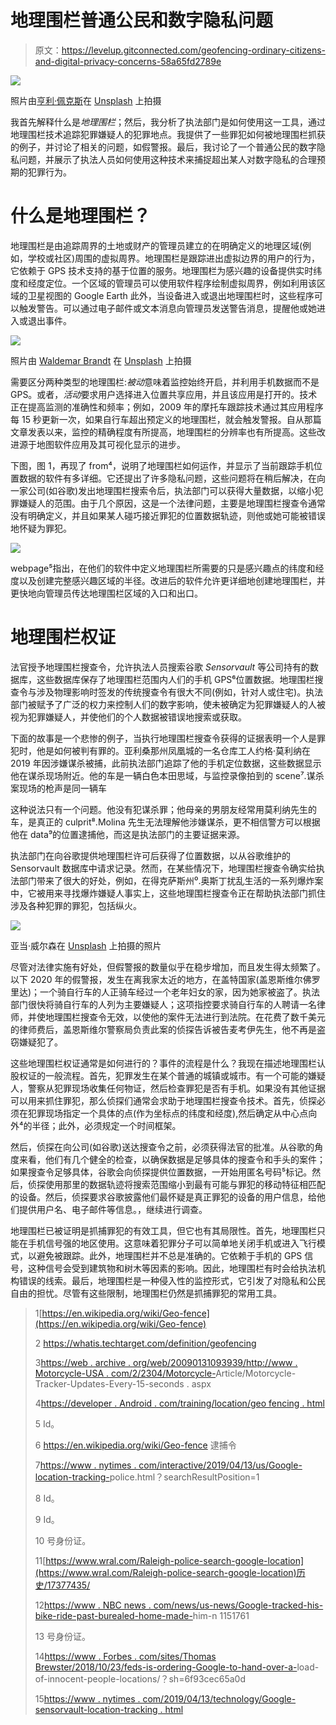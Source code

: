 # 地理围栏普通公民和数字隐私问题

> 原文：<https://levelup.gitconnected.com/geofencing-ordinary-citizens-and-digital-privacy-concerns-58a65fd2789e>

![](img/ac9bd8ea76242715b85c7d9663627471.png)

照片由[亨利·佩克斯](https://unsplash.com/@hjkp?utm_source=unsplash&utm_medium=referral&utm_content=creditCopyText)在 [Unsplash](https://unsplash.com/s/photos/gps?utm_source=unsplash&utm_medium=referral&utm_content=creditCopyText) 上拍摄

我首先解释什么是*地理围栏*；然后，我分析了执法部门是如何使用这一工具，通过地理围栏技术追踪犯罪嫌疑人的犯罪地点。我提供了一些罪犯如何被地理围栏抓获的例子，并讨论了相关的问题，如假警报。最后，我讨论了一个普通公民的数字隐私问题，并展示了执法人员如何使用这种技术来捕捉超出某人对数字隐私的合理预期的犯罪行为。

# 什么是地理围栏？

地理围栏是由追踪周界的土地或财产的管理员建立的在明确定义的地理区域(例如，学校或社区)周围的虚拟周界。地理围栏是跟踪进出虚拟边界的用户的行为，它依赖于 GPS 技术支持的基于位置的服务。地理围栏为感兴趣的设备提供实时纬度和经度定位。一个区域的管理员可以使用软件程序绘制虚拟周界，例如利用该区域的卫星视图的 Google Earth 此外，当设备进入或退出地理围栏时，这些程序可以触发警告。可以通过电子邮件或文本消息向管理员发送警告消息，提醒他或她进入或退出事件。

![](img/4d43591f97920a6b32e0a6be8c89793d.png)

照片由 [Waldemar Brandt](https://unsplash.com/@waldemarbrandt67w?utm_source=unsplash&utm_medium=referral&utm_content=creditCopyText) 在 [Unsplash](https://unsplash.com/s/photos/gps?utm_source=unsplash&utm_medium=referral&utm_content=creditCopyText) 上拍摄

需要区分两种类型的地理围栏:*被动*意味着监控始终开启，并利用手机数据而不是 GPS。或者，*活动*要求用户选择进入位置共享应用，并且该应用是打开的。技术正在提高监测的准确性和频率；例如，2009 年的摩托车跟踪技术通过其应用程序每 15 秒更新一次，如果自行车超出预定义的地理围栏，就会触发警报。自从那篇文章发表以来，监控的精确程度有所提高，地理围栏的分辨率也有所提高。这些改进源于地图软件应用及其可视化显示的进步。

下图，图 1，再现了 from⁴，说明了地理围栏如何运作，并显示了当前跟踪手机位置数据的软件有多详细。它还提出了许多隐私问题，这些问题将在稍后解决，在向一家公司(如谷歌)发出地理围栏搜索令后，执法部门可以获得大量数据，以缩小犯罪嫌疑人的范围。由于几个原因，这是一个法律问题，主要是地理围栏搜查令通常没有明确定义，并且如果某人碰巧接近罪犯的位置数据轨迹，则他或她可能被错误地怀疑为罪犯。

![](img/a9a2e672ffd7540ddc6ad00971f0bf5c.png)

webpage⁵指出，在他们的软件中定义地理围栏所需要的只是感兴趣点的纬度和经度以及创建完整感兴趣区域的半径。改进后的软件允许更详细地创建地理围栏，并更快地向管理员传达地理围栏区域的入口和出口。

# 地理围栏权证

法官授予地理围栏搜查令，允许执法人员搜索谷歌 *Sensorvault* 等公司持有的数据库，这些数据库保存了地理围栏范围内人们的手机 GPS⁶位置数据。地理围栏搜查令与涉及物理影响时签发的传统搜查令有很大不同(例如，针对人或住宅)。执法部门被赋予了广泛的权力来控制人们的数字影响，使未被确定为犯罪嫌疑人的人被视为犯罪嫌疑人，并使他们的个人数据被错误地搜索或获取。

下面的故事是一个悲惨的例子，当执行地理围栏搜查令获得的证据表明一个人是罪犯时，他是如何被判有罪的。亚利桑那州凤凰城的一名仓库工人约格·莫利纳在 2019 年因涉嫌谋杀被捕，此前执法部门追踪了他的手机定位数据，这些数据显示他在谋杀现场附近。他的车是一辆白色本田思域，与监控录像拍到的 scene⁷.谋杀案现场的枪声是同一辆车

这种说法只有一个问题。他没有犯谋杀罪；他母亲的男朋友经常用莫利纳先生的车，是真正的 culprit⁸.Molina 先生无法理解他涉嫌谋杀，更不相信警方可以根据他在 data⁹的位置逮捕他，而这是执法部门的主要证据来源。

执法部门在向谷歌提供地理围栏许可后获得了位置数据，以从谷歌维护的 Sensorvault 数据库中请求记录。然而，在某些情况下，地理围栏搜查令确实给执法部门带来了很大的好处，例如，在得克萨斯州⁰.奥斯丁扰乱生活的一系列爆炸案中，它被用来寻找爆炸嫌疑人事实上，这些地理围栏搜查令正在帮助执法部门抓住涉及各种犯罪的罪犯，包括纵火。

![](img/f5e9bd64617142ca09750e51e39394d1.png)

亚当·威尔森在 [Unsplash](https://unsplash.com/s/photos/fire?utm_source=unsplash&utm_medium=referral&utm_content=creditCopyText) 上拍摄的照片

尽管对法律实施有好处，但假警报的数量似乎在稳步增加，而且发生得太频繁了。以下 2020 年的假警报，发生在离我家太近的地方，在盖特国家(盖恩斯维尔佛罗里达)；一个骑自行车的人正骑车经过一个老年妇女的家，因为她家被盗了。执法部门很快将骑自行车的人列为主要嫌疑人；这项指控要求骑自行车的人聘请一名律师，并使地理围栏搜查令无效，以使他的案件无法进行到法院。在花费了数千美元的律师费后，盖恩斯维尔警察局负责此案的侦探告诉被告麦考伊先生，他不再是盗窃嫌疑犯了。

这些地理围栏权证通常是如何进行的？事件的流程是什么？我现在描述地理围栏认股权证的一般流程。首先，犯罪发生在某个普通的城镇或城市。有一个可能的嫌疑人，警察从犯罪现场收集任何物证，然后检查罪犯是否有手机。如果没有其他证据可以用来抓住罪犯，那么侦探们通常会求助于地理围栏搜查令技术。首先，侦探必须在犯罪现场指定一个具体的点(作为坐标点的纬度和经度),然后确定从中心点向外⁴的半径；此外，必须规定一个时间框架。

然后，侦探在向公司(如谷歌)送达搜查令之前，必须获得法官的批准。从谷歌的角度来看，他们有几个健全的检查，以确保数据是足够具体的搜查令和手头的案件；如果搜查令足够具体，谷歌会向侦探提供位置数据，一开始用匿名号码⁵标记。然后，侦探使用那里的数据轨迹将搜索范围缩小到最有可能与罪犯的移动特征相匹配的设备。然后，侦探要求谷歌披露他们最怀疑是真正罪犯的设备的用户信息，给他们提供用户名、电子邮件等信息。，继续进行调查。

地理围栏已被证明是抓捕罪犯的有效工具，但它也有其局限性。首先，地理围栏只能在手机信号强的地区使用。这意味着犯罪分子可以简单地关闭手机或进入飞行模式，以避免被跟踪。此外，地理围栏并不总是准确的。它依赖于手机的 GPS 信号，这种信号会受到建筑物和树木等因素的影响。因此，地理围栏有时会给执法机构错误的线索。最后，地理围栏是一种侵入性的监控形式，它引发了对隐私和公民自由的担忧。尽管有这些限制，地理围栏仍然是抓捕罪犯的常用工具。

> 1[https://en.wikipedia.org/wiki/Geo-fence](https://en.wikipedia.org/wiki/Geo-fence)
> 
> 2 https://whatis.techtarget.com/definition/geofencing
> 
> 3[https://web . archive . org/web/20090131093939/http://www . Motorcycle-USA . com/2/2304/Motorcycle-](https://web.archive.org/web/20090131093939/http://www.motorcycle-usa.com/2/2304/Motorcycle-)Article/Motorcycle-Tracker-Updates-Every-15-seconds . aspx
> 
> 4[https://developer . Android . com/training/location/geo fencing . html](https://developer.android.com/training/location/geofencing.html)
> 
> 5 Id。
> 
> 6 https://en.wikipedia.org/wiki/Geo-fence 逮捕令
> 
> 7[https://www . nytimes . com/interactive/2019/04/13/us/Google-location-tracking-](https://www.nytimes.com/interactive/2019/04/13/us/google-location-tracking-)police.html？searchResultPosition=1
> 
> 8 Id。
> 
> 9 Id。
> 
> 10 号身份证。
> 
> 11[https://www.wral.com/Raleigh-police-search-google-location](https://www.wral.com/Raleigh-police-search-google-location)历史/17377435/
> 
> 12[https://www . NBC news . com/news/us-news/Google-tracked-his-bike-ride-past-burealed-home-made-](https://www.nbcnews.com/news/us-news/google-tracked-his-bike-ride-past-burglarized-home-made-)him-n 1151761
> 
> 13 号身份证。
> 
> 14[https://www . Forbes . com/sites/Thomas Brewster/2018/10/23/feds-is-ordering-Google-to-hand-over-a-](https://www.forbes.com/sites/thomasbrewster/2018/10/23/feds-are-ordering-google-to-hand-over-a-)load-of-innocent-people-locations/？sh=6f93cec65a0d
> 
> 15[https://www . nytimes . com/2019/04/13/technology/Google-sensorvault-location-tracking . html](https://www.nytimes.com/2019/04/13/technology/google-sensorvault-location-tracking.html)